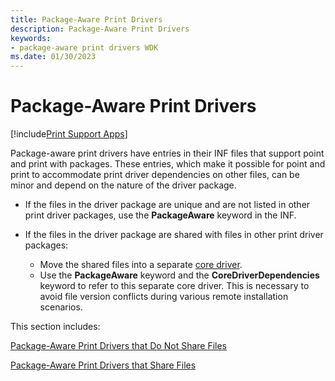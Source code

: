 ```yaml
---
title: Package-Aware Print Drivers
description: Package-Aware Print Drivers
keywords:
- package-aware print drivers WDK
ms.date: 01/30/2023
---
```


# Package-Aware Print Drivers

[!include[Print Support Apps](../includes/print-support-apps.md)]

Package-aware print drivers have entries in their INF files that support point and print with packages. These entries, which make it possible for point and print to accommodate print driver dependencies on other files, can be minor and depend on the nature of the driver package.

- If the files in the driver package are unique and are not listed in other print driver packages, use the **PackageAware** keyword in the INF.

- If the files in the driver package are shared with files in other print driver packages:
  - Move the shared files into a separate [core driver](writing-core-drivers.md).
  - Use the **PackageAware** keyword and the **CoreDriverDependencies** keyword to refer to this separate core driver. This is necessary to avoid file version conflicts during various remote installation scenarios.

This section includes:

[Package-Aware Print Drivers that Do Not Share Files](package-aware-print-drivers-that-do-not-share-files.md)

[Package-Aware Print Drivers that Share Files](package-aware-print-drivers-that-share-files.md)
